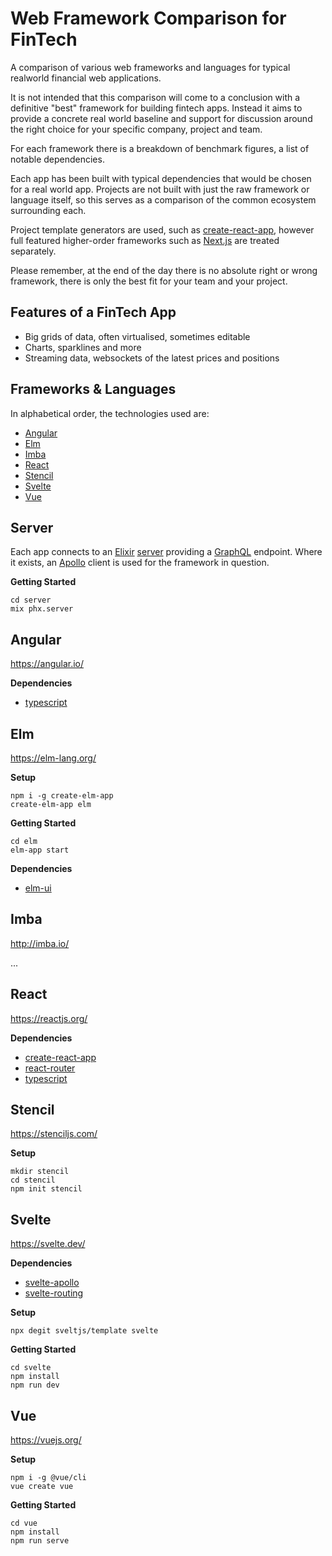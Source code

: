 # Web Framework Comparison for FinTech

A comparison of various web frameworks and languages for typical realworld financial web applications.

It is not intended that this comparison will come to a conclusion with a definitive "best" framework for building fintech apps. Instead it aims to provide a concrete real world baseline and support for discussion around the right choice for your specific company, project and team.

For each framework there is a breakdown of benchmark figures, a list of notable dependencies.

Each app has been built with typical dependencies that would be chosen for a real world app. Projects are not built with just the raw framework or language itself, so this serves as a comparison of the common ecosystem surrounding each.

Project template generators are used, such as [create-react-app](#), however full featured higher-order frameworks such as [Next.js](#) are treated separately.

Please remember, at the end of the day there is no absolute right or wrong framework, there is only the best fit for your team and your project.

## Features of a FinTech App

- Big grids of data, often virtualised, sometimes editable
- Charts, sparklines and more
- Streaming data, websockets of the latest prices and positions

## Frameworks & Languages

In alphabetical order, the technologies used are:

- [Angular](#Angular)
- [Elm](#Elm)
- [Imba](#Imba)
- [React](#React)
- [Stencil](#Stencil)
- [Svelte](#Svelte)
- [Vue](#Vue)

## Server

Each app connects to an [Elixir](https://elixir-lang.org/) [server](https://phoenixframework.org/) providing a [GraphQL](https://graphql.org/) endpoint. Where it exists, an [Apollo](https://www.apollographql.com/) client is used for the framework in question.

**Getting Started**

```
cd server
mix phx.server
```

## Angular

https://angular.io/

**Dependencies**

- [typescript](#)

## Elm

https://elm-lang.org/

**Setup**

```
npm i -g create-elm-app
create-elm-app elm
```

**Getting Started**

```
cd elm
elm-app start
```

**Dependencies**

- [elm-ui](#)

## Imba

http://imba.io/

...

## React

https://reactjs.org/

**Dependencies**

- [create-react-app](#)
- [react-router](#)
- [typescript](#)

## Stencil

https://stenciljs.com/

**Setup**

```
mkdir stencil
cd stencil
npm init stencil
```

## Svelte

https://svelte.dev/

**Dependencies**

- [svelte-apollo](https://github.com/timhall/svelte-apollo)
- [svelte-routing](https://github.com/EmilTholin/svelte-routing)

**Setup**

```
npx degit sveltjs/template svelte
```

**Getting Started**

```
cd svelte
npm install
npm run dev
```

## Vue

https://vuejs.org/

**Setup**

```
npm i -g @vue/cli
vue create vue
```

**Getting Started**

```
cd vue
npm install
npm run serve
```
